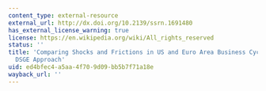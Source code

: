 ```yaml
---
content_type: external-resource
external_url: http://dx.doi.org/10.2139/ssrn.1691480
has_external_license_warning: true
license: https://en.wikipedia.org/wiki/All_rights_reserved
status: ''
title: 'Comparing Shocks and Frictions in US and Euro Area Business Cycles: A Bayesian
  DSGE Approach'
uid: ed4bfec4-a5aa-4f70-9d09-bb5b7f71a18e
wayback_url: ''
---
```

